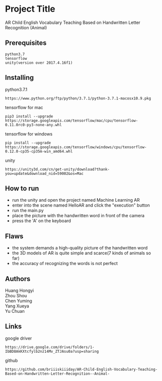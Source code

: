# Project Title

AR Child English Vocabulary Teaching Based on Handwritten Letter Recognition (Animal)


## Prerequisites
 

```
python3.7
tensorflow
unity(version over 2017.4.16f1)
```

## Installing

python3.7.1

```
https://www.python.org/ftp/python/3.7.1/python-3.7.1-macosx10.9.pkg
```

tensorflow for mac

```
pip3 install --upgrade https://storage.googleapis.com/tensorflow/mac/cpu/tensorflow-0.11.0rc0-py3-none-any.whl
```

tensorflow for windows

```
pip install --upgrade https://storage.googleapis.com/tensorflow/windows/cpu/tensorflow-0.12.0-cp35-cp35m-win_amd64.whl
```
unity

```
https://unity3d.com/cn/get-unity/download?thank-you=update&download_nid=59002&os=Mac
```

## How to run

* run the unity and open the project named Machine Learning AR
* enter into the scene named HelloAR and click the "execution" button
* run the main.py
* place the picture with the handwritten word in front of the camera
* press the 'A' on the keyboard

## Flaws

* the system demands a high-quality picture of the handwritten word
* the 3D models of AR is quite simple and scarce(7 kinds of animals so far)
* the accuracy of recognizing the words is not perfect

## Authors
Huang Hongyi<br>
Zhou Shou<br>
Chen Yuming<br>
Yang Xueya<br>
Yu Chuan


## Links
google driver

```
https://drive.google.com/drive/folders/1-IbBD8AkKXtcfylb2nz14Mv_ZTJAsu0a?usp=sharing
```
github

```
https://github.com/briiiskiiiday/AR-Child-English-Vocabulary-Teaching-Based-on-Handwritten-Letter-Recognition--Animal-
```


